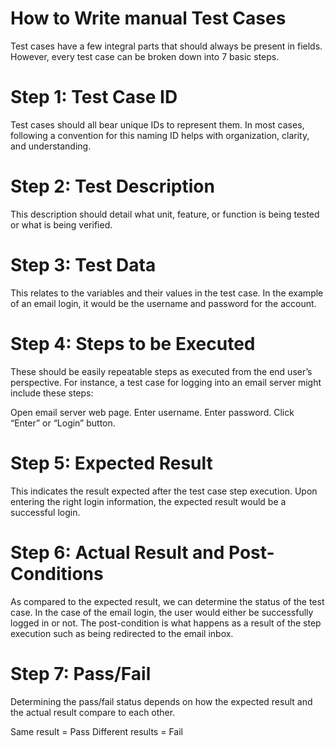 # How to Write manual Test Cases
Test cases have a few integral parts that should always be present in fields. However, every test case can be broken down into 7 basic steps.

# Step 1: Test Case ID

Test cases should all bear unique IDs to represent them. In most cases, following a convention for this naming ID helps with organization, clarity, and understanding.

# Step 2: Test Description

This description should detail what unit, feature, or function is being tested or what is being verified.

# Step 3: Test Data

This relates to the variables and their values in the test case. In the example of an email login, it would be the username and password for the account.

# Step 4: Steps to be Executed

These should be easily repeatable steps as executed from the end user’s perspective. For instance, a test case for logging into an email server might include these steps:

Open email server web page.
Enter username.
Enter password.
Click “Enter” or “Login” button.

# Step 5: Expected Result

This indicates the result expected after the test case step execution. Upon entering the right login information, the expected result would be a successful login.

# Step 6: Actual Result and Post-Conditions

As compared to the expected result, we can determine the status of the test case. In the case of the email login, the user would either be successfully logged in or not. The post-condition is what happens as a result of the step execution such as being redirected to the email inbox.

# Step 7: Pass/Fail

Determining the pass/fail status depends on how the expected result and the actual result compare to each other.

Same result = Pass
Different results = Fail
